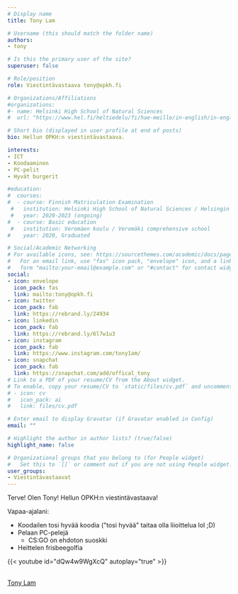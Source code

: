 ```yaml
---
# Display name
title: Tony Lam

# Username (this should match the folder name)
authors:
- tony

# Is this the primary user of the site?
superuser: false

# Role/position
role: Viestintävastaava tony@opkh.fi

# Organizations/Affiliations
#organizations:
#- name: Helsinki High School of Natural Sciences
#  url: "https://www.hel.fi/heltiedelu/fi/hae-meille/in-english/in-english"

# Short bio (displayed in user profile at end of posts)
bio: Hellun OPKH:n viestintävastaava.

interests:
- ICT
- Koodaaminen
- PC-pelit
- Hyvät burgerit

#education:
#  courses:
#  - course: Finnish Matriculation Examination
 #   institution: Helsinki High School of Natural Sciences / Helsingin luonnontiedelukio
 #   year: 2020-2023 (ongoing)
#  - course: Basic education
 #   institution: Veromäen koulu / Veromäki comprehensive school 
#    year: 2020, Graduated

# Social/Academic Networking
# For available icons, see: https://sourcethemes.com/academic/docs/page-builder/#icons
#   For an email link, use "fas" icon pack, "envelope" icon, and a link in the
#   form "mailto:your-email@example.com" or "#contact" for contact widget.
social:
- icon: envelope
  icon_pack: fas
  link: mailto:tony@opkh.fi 
- icon: twitter
  icon_pack: fab
  link: https://rebrand.ly/24934
- icon: linkedin
  icon_pack: fab
  link: https://rebrand.ly/6l7w1u3
- icon: instagram
  icon_pack: fab
  link: https://www.instagram.com/tony1am/
- icon: snapchat
  icon_pack: fab
  link: https://snapchat.com/add/offical_tony
# Link to a PDF of your resume/CV from the About widget.
# To enable, copy your resume/CV to `static/files/cv.pdf` and uncomment the lines below.
# - icon: cv
#   icon_pack: ai
#   link: files/cv.pdf

# Enter email to display Gravatar (if Gravatar enabled in Config)
email: ""

# Highlight the author in author lists? (true/false)
highlight_name: false

# Organizational groups that you belong to (for People widget)
#   Set this to `[]` or comment out if you are not using People widget.
user_groups:
- Viestintävastaavat
---
```

Terve! Olen Tony! Hellun OPKH:n viestintävastaava!

Vapaa-ajalani: 
- Koodailen tosi hyvää koodia ("tosi hyvää" taitaa olla liioittelua lol ;D)
- Pelaan PC-pelejä
  - CS:GO on ehdoton suoskki
- Heittelen frisbeegolfia

{{< youtube id="dQw4w9WgXcQ" autoplay="true" >}}

<br>

<div class="LI-profile-badge"  data-version="v1" data-size="large" data-locale="en_US" data-type="horizontal" data-theme="dark" data-vanity="lamtonylam"><a class="LI-simple-link" href='https://fi.linkedin.com/in/lamtonylam?trk=profile-badge'>Tony Lam</a></div>

<script type="text/javascript" src="https://platform.linkedin.com/badges/js/profile.js" async defer></script>